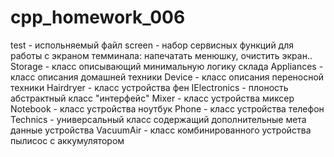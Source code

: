 # cpp_homework_006
test - испольняемый файл
screen - набор сервисных функций для работы с экраном темминала: напечатать менюшку, очистить экран..
Storage - класс описывающий минимальную логику склада 
Appliances - класс описания домашней техники
Device - класс описания переносной техники
Hairdryer - класс устройства фен
IElectronics - плоность абстрактный класс "интерфейс"
Mixer - класс устройства миксер
Notebook - класс устройства ноутбук
Phone - класс устройства телефон
Technics - универсальный класс содержащий дополнительные мета данные устройства
VacuumAir - класс комбинированного устройства пылисос с аккумулятором
